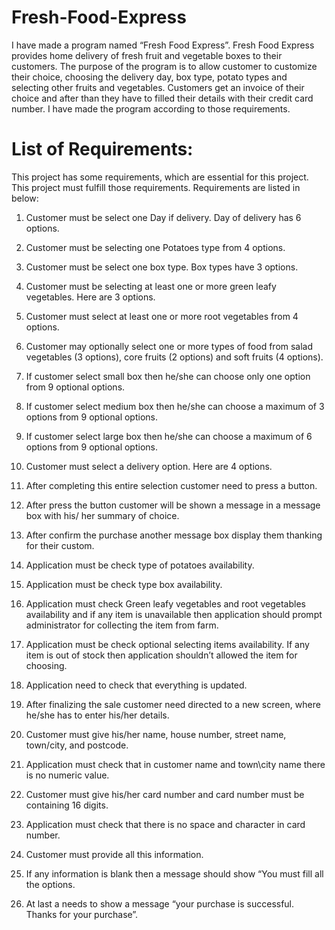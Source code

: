 # Fresh-Food-Express
I have made a program named “Fresh Food Express”. Fresh Food Express provides home delivery of fresh fruit and vegetable boxes to their customers. The purpose of the program is to allow customer to customize their choice, choosing the delivery day, box type, potato types and selecting other fruits and vegetables. Customers get an invoice of their choice and after than they have to filled their details with their credit card number. I have made the program according to those requirements.

# List of Requirements:

This project has some requirements, which are essential for this project. This project
must fulfill those requirements. Requirements are listed in below:

1. Customer must be select one Day if delivery. Day of delivery has 6 options.
2. Customer must be selecting one Potatoes type from 4 options.
3. Customer must be select one box type. Box types have 3 options.
4. Customer must be selecting at least one or more green leafy vegetables. Here
  are 3 options.
5. Customer must select at least one or more root vegetables from 4 options.
6. Customer may optionally select one or more types of food from salad vegetables
  (3 options), core fruits (2 options) and soft fruits (4 options).
7. If customer select small box then he/she can choose only one option from 9
  optional options.
8. If customer select medium box then he/she can choose a maximum of 3 options
  from 9 optional options.
9. If customer select large box then he/she can choose a maximum of 6 options
  from 9 optional options.
10. Customer must select a delivery option. Here are 4 options.
11. After completing this entire selection customer need to press a button.
12. After press the button customer will be shown a message in a message box with
  his/ her summary of choice.
13. After confirm the purchase another message box display them thanking for their
  custom.
14. Application must be check type of potatoes availability.
15. Application must be check type box availability.
16. Application must check Green leafy vegetables and root vegetables availability
  and if any item is unavailable then application should prompt administrator for
  collecting the item from farm.
17. Application must be check optional selecting items availability. If any item is out
  of stock then application shouldn’t allowed the item for choosing.
18. Application need to check that everything is updated.
19. After finalizing the sale customer need directed to a new screen, where he/she
  has to enter his/her details.
20. Customer must give his/her name, house number, street name, town/city, and
  postcode.
21. Application must check that in customer name and town\city name there is no
  numeric value.
22. Customer must give his/her card number and card number must be containing
  16 digits.

23. Application must check that there is no space and character in card number.
24. Customer must provide all this information.
25. If any information is blank then a message should show “You must fill all the
  options.
26. At last a needs to show a message “your purchase is successful. Thanks for
  your purchase”.
